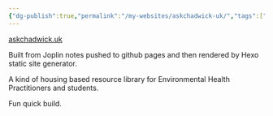 ```yaml
---
{"dg-publish":true,"permalink":"/my-websites/askchadwick-uk/","tags":["websites","ask_chadwick"]}
---
```


[askchadwick.uk](https://askchadwick.uk )

Built from Joplin notes pushed to github pages and then rendered by Hexo static site generator.

A kind of housing based resource library for Environmental Health Practitioners and students.

Fun quick build.